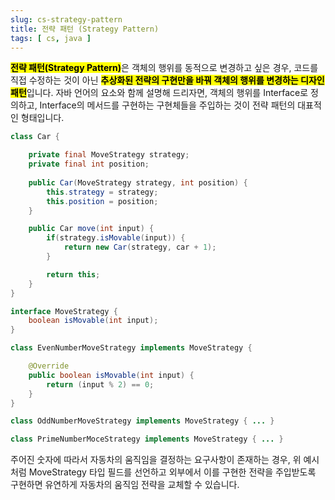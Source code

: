 ```yaml
---
slug: cs-strategy-pattern
title: 전략 패턴 (Strategy Pattern)
tags: [ cs, java ]
---
```


<mark>**전략 패턴(Strategy Pattern)**</mark>은 객체의 행위를 동적으로 변경하고 싶은 경우, 코드를 직접 수정하는 것이 아닌 <mark>**추상화된 전략의 구현만을 바꿔 객체의 행위를 변경하는 디자인 패턴**</mark>입니다. 자바 언어의 요소와 함께 설명해 드리자면, 객체의 행위를 Interface로 정의하고, Interface의 메서드를 구현하는 구현체들을 주입하는 것이 전략 패턴의 대표적인 형태입니다.

```java
class Car {

    private final MoveStrategy strategy;
    private final int position;
   
    public Car(MoveStrategy strategy, int position) {
        this.strategy = strategy;
        this.position = position;
    }

    public Car move(int input) {
        if(strategy.isMovable(input)) {
            return new Car(strategy, car + 1);
        }

        return this;
    }
}

interface MoveStrategy {
    boolean isMovable(int input);
}

class EvenNumberMoveStrategy implements MoveStrategy {

    @Override
    public boolean isMovable(int input) {
        return (input % 2) == 0;
    }
}

class OddNumberMoveStrategy implements MoveStrategy { ... }

class PrimeNumberMoceStrategy implements MoveStrategy { ... }
```
주어진 숫자에 따라서 자동차의 움직임을 결정하는 요구사항이 존재하는 경우, 위 예시처럼 MoveStrategy 타입 필드를 선언하고 외부에서 이를 구현한 전략을 주입받도록 구현하면 유연하게 자동차의 움직임 전략을 교체할 수 있습니다.